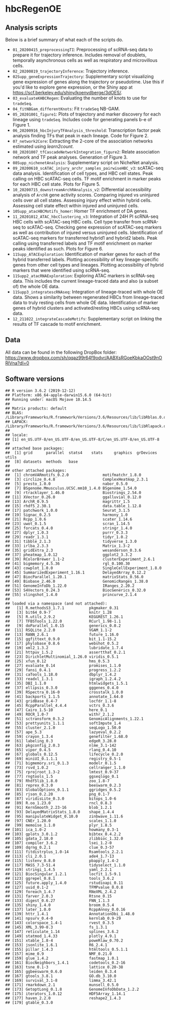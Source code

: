 # hbcRegenOE

## Analysis scripts

Below is a brief summary of what each of the scripts do.

 - `01_20200415_preprocessingTI`: Preprocessing of scRNA-seq data to prepare it for trajectory inference. Includes removal of doublets, temporally asynchronous cells as well as respiratory and microvillous cells.
 - `02_20200819_trajectoryInference`: Trajectory inference.
 - `02Supp_geneExpressionTrajectory`: Supplementary script visualizing gene expression of genes along the trajectory or pseudotime. Use this if you'd like to explore gene expression, or the Shiny app at https://scf.berkeley.edu/shiny/koenvdberge/3dOES/.
 - `03_evaluateKHBCRegen`: Evaluating the number of knots to use for `tradeSeq`.
 - `04_fitNBGam_differentKnots`: Fit `tradeSeq` NB-GAM.
 - `05_20201001_figure1`: Plots of trajectory and marker discovery for each lineage using `tradeSeq`. Includes code for generating panels b-e of Figure 1.
 - `06_20200916_hbcInjuryTFAnalysis_threshold`: Transcription factor peak analysis finding TFs that peak in each lineage. Code for Figure 2.
 - `07_network2Core`: Extracting the 2-core of the association networks estimated using *learn2count*.
 - `08_20201007_tfCascadeNetworkIntegration_figure2`: Relate association network and TF peak analyses. Generation of Figure 3.
 - `08Supp_nichenetAnalysis`: Supplementary script on NicheNet analysis.
 - `09_20200610_scATAC_injury_archr_samples_pairwiseHBC_v3`: scATAC-seq data analysis. Identification of cell types, and HBC cell states. Peak calling on HBC scATAC-seq cells. TF motif enrichment in marker peaks for each HBC cell state. Plots for Figure 5.
 - `10_20200715_downstreamArchRAnalysis_v2`: Differential accessibility analysis of `ArchR` gene activity scores. Comparing injured vs uninjured cells over all cell states. Assessing injury effect within hybrid cells. Assessing cell state effect within injured and uninjured cells.
 - `10Supp_atacHBCMotifs_homer`: Homer TF enrichment of DA genes.
 - `11_20201012_ATAC_hbcClustering_v3`: Integration of 24H PI scRNA-seq HBC cells with scATAC-seq HBC cells. Cell type transfer from scRNA-seq to scATAC-seq. Checking gene expression of scATAC-seq markers as well as contribution of injured versus uninjured cells. Identification of scATAC-seq markers for transferred hybrid1 and hybrid2 labels. Peak calling using transferred labels and TF motif enrichment on marker peaks identified as such. Plots for Figure 6.
 - `11Supp_ATACExploration`: Identification of marker genes for each of the hybrid transferred labels. Plotting accessibility of key lineage-specific genes from other cell types and lineages. Plotting accessibility of hybrid markers that were identified using scRNA-seq.
 - `11Supp2_atacRNAExploration`: Exploring ATAC markers in scRNA-seq data. This includes the current lineage-traced data and also (a subset of) the whole OE data.
 - `11Supp3_integratescRNAseq`: Integration of lineage-traced with whole OE data. Shows a similarity between regenerated HBCs from lineage-traced data to truly resting cells from whole OE data. Identification of marker genes of hybrid clusters and activated/resting HBCs using scRNA-seq data.
 - `12_211022_integrateCascadeMotifs`: Supplementary script on linking the results of TF cascade to motif enrichment.

## Data

All data can be found in the following DropBox folder: https://www.dropbox.com/sh/qqaz99r64f9odvr/AABXsRGoeKbkaOOst9nORlVna?dl=0


## Software versions

```
## R version 3.6.2 (2019-12-12)
## Platform: x86_64-apple-darwin15.6.0 (64-bit)
## Running under: macOS Mojave 10.14.5
## 
## Matrix products: default
## BLAS:   /Library/Frameworks/R.framework/Versions/3.6/Resources/lib/libRblas.0.dylib
## LAPACK: /Library/Frameworks/R.framework/Versions/3.6/Resources/lib/libRlapack.dylib
## 
## locale:
## [1] en_US.UTF-8/en_US.UTF-8/en_US.UTF-8/C/en_US.UTF-8/en_US.UTF-8
## 
## attached base packages:
##  [1] grid      parallel  stats4    stats     graphics  grDevices utils    
##  [8] datasets  methods   base     
## 
## other attached packages:
##  [1] chromVARmotifs_0.2.0               motifmatchr_1.8.0                 
##  [3] circlize_0.4.8                     ComplexHeatmap_2.3.1              
##  [5] presto_1.0.0                       nabor_0.5.0                       
##  [7] BSgenome.Mmusculus.UCSC.mm10_1.4.0 BSgenome_1.54.0                   
##  [9] rtracklayer_1.46.0                 Biostrings_2.54.0                 
## [11] XVector_0.26.0                     ggalluvial_0.12.0                 
## [13] ArchR_0.9.5                        magrittr_1.5                      
## [15] rhdf5_2.30.1                       data.table_1.12.8                 
## [17] patchwork_1.0.0                    Seurat_3.1.5                      
## [19] Signac_0.2.5                       harmony_1.0                       
## [21] Rcpp_1.0.6                         scater_1.14.6                     
## [23] uwot_0.1.5                         scran_1.14.5                      
## [25] forcats_0.4.0                      stringr_1.4.0                     
## [27] dplyr_1.0.3                        purrr_0.3.3                       
## [29] readr_1.3.1                        tidyr_1.0.2                       
## [31] tibble_2.1.3                       tidyverse_1.3.0                   
## [33] irlba_2.3.3                        Matrix_1.3-2                      
## [35] gridExtra_2.3                      wesanderson_0.3.6                 
## [37] pheatmap_1.0.12                    ggplot2_3.3.2                     
## [39] RColorBrewer_1.1-2                 clusterExperiment_2.6.1           
## [41] bigmemory_4.5.36                   rgl_0.100.30                      
## [43] cowplot_1.0.0                      SingleCellExperiment_1.8.0        
## [45] SummarizedExperiment_1.16.1        DelayedArray_0.12.2               
## [47] BiocParallel_1.20.1                matrixStats_0.56.0                
## [49] Biobase_2.46.0                     GenomicRanges_1.38.0              
## [51] GenomeInfoDb_1.22.0                IRanges_2.20.2                    
## [53] S4Vectors_0.24.3                   BiocGenerics_0.32.0               
## [55] slingshot_1.4.0                    princurve_2.1.4                   
## 
## loaded via a namespace (and not attached):
##   [1] R.methodsS3_1.7.1           pkgmaker_0.31              
##   [3] bit64_0.9-7                 knitr_1.28                 
##   [5] R.utils_2.9.2               KEGGREST_1.26.1            
##   [7] TFBSTools_1.22.0            RCurl_1.98-1.1             
##   [9] doParallel_1.0.15           generics_0.0.2             
##  [11] RSQLite_2.2.0               VGAM_1.1-2                 
##  [13] RANN_2.6.1                  future_1.16.0              
##  [15] ggfittext_0.9.0             bit_1.1-15.2               
##  [17] phylobase_0.8.6             webshot_0.5.2              
##  [19] xml2_1.3.2                  lubridate_1.7.4            
##  [21] httpuv_1.5.2                assertthat_0.2.1           
##  [23] DirichletMultinomial_1.26.0 viridis_0.5.1              
##  [25] xfun_0.12                   hms_0.5.3                  
##  [27] evaluate_0.14               promises_1.1.0             
##  [29] fansi_0.4.1                 progress_1.2.2             
##  [31] caTools_1.18.0              dbplyr_1.4.2               
##  [33] readxl_1.3.1                igraph_1.2.4.2             
##  [35] DBI_1.1.0                   htmlwidgets_1.5.1          
##  [37] ellipsis_0.3.0              gggenes_0.4.0              
##  [39] RSpectra_0.16-0             crosstalk_1.0.0            
##  [41] backports_1.1.5             annotate_1.64.0            
##  [43] gridBase_0.4-7              locfdr_1.1-8               
##  [45] RcppParallel_4.4.4          vctrs_0.3.6                
##  [47] Cairo_1.5-10                here_0.1                   
##  [49] ROCR_1.0-7                  withr_2.1.2                
##  [51] sctransform_0.3.2           GenomicAlignments_1.22.1   
##  [53] prettyunits_1.1.1           softImpute_1.4             
##  [55] cluster_2.1.0               seqLogo_1.50.0             
##  [57] ape_5.3                     lazyeval_0.2.2             
##  [59] crayon_1.3.4                genefilter_1.68.0          
##  [61] labeling_0.3                edgeR_3.28.0               
##  [63] pkgconfig_2.0.3             nlme_3.1-142               
##  [65] vipor_0.4.5                 rlang_0.4.10               
##  [67] globals_0.12.5              lifecycle_0.2.0            
##  [69] miniUI_0.1.1.1              registry_0.5-1             
##  [71] bigmemory.sri_0.1.3         modelr_0.1.5               
##  [73] rsvd_1.0.2                  cellranger_1.1.0           
##  [75] rprojroot_1.3-2             lmtest_0.9-37              
##  [77] rngtools_1.5                ggseqlogo_0.1              
##  [79] Rhdf5lib_1.8.0              zoo_1.8-7                  
##  [81] reprex_0.3.0                beeswarm_0.2.3             
##  [83] GlobalOptions_0.1.1         ggridges_0.5.2             
##  [85] rjson_0.2.20                png_0.1-7                  
##  [87] viridisLite_0.3.0           bitops_1.0-6               
##  [89] R.oo_1.23.0                 rncl_0.8.3                 
##  [91] KernSmooth_2.23-16          blob_1.2.1                 
##  [93] DelayedMatrixStats_1.8.0    shape_1.4.4                
##  [95] manipulateWidget_0.10.0     zinbwave_1.11.6            
##  [97] CNEr_1.20.0                 scales_1.1.0               
##  [99] memoise_1.1.0               plyr_1.8.5                 
## [101] ica_1.0-2                   howmany_0.3-1              
## [103] gplots_3.0.1.2              bibtex_0.4.2.2             
## [105] gdata_2.18.0                zlibbioc_1.32.0            
## [107] compiler_3.6.2              lsei_1.2-0                 
## [109] dqrng_0.2.1                 clue_0.3-57                
## [111] fitdistrplus_1.0-14         Rsamtools_2.2.1            
## [113] cli_2.0.1                   ade4_1.7-13                
## [115] listenv_0.8.0               pbapply_1.4-2              
## [117] MASS_7.3-51.4               tidyselect_1.1.0           
## [119] stringi_1.4.5               yaml_2.2.1                 
## [121] BiocSingular_1.2.1          locfit_1.5-9.1             
## [123] ggrepel_0.8.1               tools_3.6.2                
## [125] future.apply_1.4.0          rstudioapi_0.11            
## [127] uuid_0.1-2                  TFMPvalue_0.0.8            
## [129] foreach_1.4.7               RNeXML_2.4.2               
## [131] farver_2.0.3                Rtsne_0.15                 
## [133] digest_0.6.27               FNN_1.1.3                  
## [135] shiny_1.4.0                 broom_0.5.4                
## [137] later_1.0.0                 RcppAnnoy_0.0.16           
## [139] httr_1.4.1                  AnnotationDbi_1.48.0       
## [141] npsurv_0.4-0                kernlab_0.9-29             
## [143] colorspace_1.4-1            rvest_0.3.5                
## [145] XML_3.99-0.3                fs_1.3.1                   
## [147] reticulate_1.14             splines_3.6.2              
## [149] statmod_1.4.33              plotly_4.9.1               
## [151] xtable_1.8-4                poweRlaw_0.70.2            
## [153] jsonlite_1.6.1              R6_2.4.1                   
## [155] pillar_1.4.3                htmltools_0.5.1.1          
## [157] mime_0.9                    NMF_0.21.0                 
## [159] glue_1.4.2                  fastmap_1.0.1              
## [161] BiocNeighbors_1.4.1         codetools_0.2-16           
## [163] tsne_0.1-3                  lattice_0.20-38            
## [165] ggbeeswarm_0.6.0            leiden_0.3.4               
## [167] gtools_3.8.1                GO.db_3.10.0               
## [169] survival_3.1-8              limma_3.42.1               
## [171] rmarkdown_2.1               munsell_0.5.0              
## [173] GetoptLong_0.1.8            GenomeInfoDbData_1.2.2     
## [175] iterators_1.0.12            HDF5Array_1.14.1           
## [177] haven_2.2.0                 reshape2_1.4.3             
## [179] gtable_0.3.0
```
